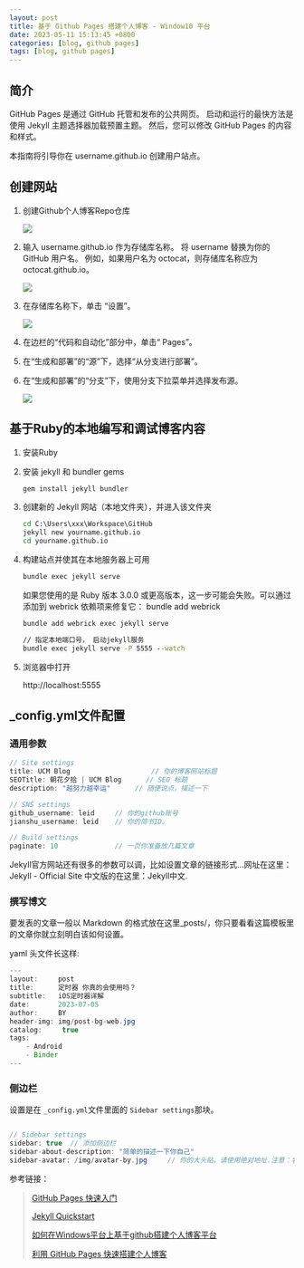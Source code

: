 ```yaml
---
layout: post
title: 基于 Github Pages 搭建个人博客 - Window10 平台
date: 2023-05-11 15:13:45 +0800
categories: [blog, github pages]
tags: [blog, github pages]
---
```

## 简介

GitHub Pages 是通过 GitHub 托管和发布的公共网页。 启动和运行的最快方法是使用 Jekyll 主题选择器加载预置主题。 然后，您可以修改 GitHub Pages 的内容和样式。

本指南将引导你在 username.github.io 创建用户站点。

## 创建网站

1. 创建Github个人博客Repo仓库

   ![](https://docs.github.com/assets/cb-31554/mw-1440/images/help/repository/repo-create.webp)
2. 输入 username.github.io 作为存储库名称。 将 username 替换为你的 GitHub 用户名。 例如，如果用户名为 octocat，则存储库名称应为 octocat.github.io。

   ![](https://docs.github.com/assets/cb-48482/mw-1440/images/help/pages/create-repository-name-pages.webp)
3. 在存储库名称下，单击 “设置”。

   ![](https://docs.github.com/assets/cb-28266/mw-1440/images/help/repository/repo-actions-settings.webp)
4. 在边栏的“代码和自动化”部分中，单击“ Pages”。
5. 在“生成和部署”的“源”下，选择“从分支进行部署”。
6. 在“生成和部署”的“分支”下，使用分支下拉菜单并选择发布源。

   ![](https://docs.github.com/assets/cb-47267/mw-1440/images/help/pages/publishing-source-drop-down.webp)

## 基于Ruby的本地编写和调试博客内容

1. 安装Ruby
2. 安装 jekyll 和 bundler gems

   ```cmd
   gem install jekyll bundler
   ```
3. 创建新的 Jekyll 网站（本地文件夹），并进入该文件夹

   ```cmd
   cd C:\Users\xxx\Workspace\GitHub
   jekyll new yourname.github.io
   cd yourname.github.io
   ```
4. 构建站点并使其在本地服务器上可用

   ```cmd
   bundle exec jekyll serve
   ```

   如果您使用的是 Ruby 版本 3.0.0 或更高版本，这一步可能会失败。可以通过添加到 webrick 依赖项来修复它： bundle add webrick

   ```cmd
   bundle add webrick exec jekyll serve
   
   // 指定本地端口号， 启动jekyll服务
   bundle exec jekyll serve -P 5555 --watch
   ```
5. 浏览器中打开

   http://localhost:5555

## _config.yml文件配置

### 通用参数

```java
// Site settings
title: UCM Blog                    // 你的博客网站标题
SEOTitle: 朝花夕拾 | UCM Blog	   // SEO 标题
description: "越努力越幸运"	   // 随便说点，描述一下

// SNS settings  
github_username: leid     // 你的github账号
jianshu_username: leid    // 你的简书ID。

// Build settings
paginate: 10              // 一页你准备放几篇文章
```

Jekyll官方网站还有很多的参数可以调，比如设置文章的链接形式...网址在这里：Jekyll - Official Site 中文版的在这里：Jekyll中文.

### 撰写博文

要发表的文章一般以 Markdown 的格式放在这里_posts/，你只要看看这篇模板里的文章你就立刻明白该如何设置。

yaml 头文件长这样:

```java
---
layout:     post
title:      定时器 你真的会使用吗？
subtitle:   iOS定时器详解
date:       2023-07-05
author:     BY
header-img: img/post-bg-web.jpg
catalog: 	 true
tags:
    - Android
    - Binder
---
```

### 侧边栏

设置是在 `_config.yml`文件里面的 `Sidebar settings`那块。

```java

// Sidebar settings
sidebar: true  // 添加侧边栏
sidebar-about-description: "简单的描述一下你自己"
sidebar-avatar: /img/avatar-by.jpg     // 你的大头贴，请使用绝对地址.注意：名字区分大小写！后缀名也是
```

参考链接：

> [GitHub Pages 快速入门](https://docs.github.com/zh/pages/quickstart)
>
> [Jekyll Quickstart](https://jekyllrb.com/docs/)
>
> [如何在Windows平台上基于github搭建个人博客平台](https://zhuanlan.zhihu.com/p/102346113)
>
> [利用 GitHub Pages 快速搭建个人博客](https://github.com/qiubaiying/qiubaiying.github.io)
